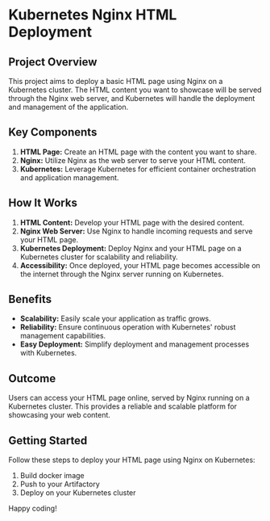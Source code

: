 # Kubernetes Nginx HTML Deployment

## Project Overview

This project aims to deploy a basic HTML page using Nginx on a Kubernetes cluster. The HTML content you want to showcase will be served through the Nginx web server, and Kubernetes will handle the deployment and management of the application.

## Key Components

1. **HTML Page:** Create an HTML page with the content you want to share.
2. **Nginx:** Utilize Nginx as the web server to serve your HTML content.
3. **Kubernetes:** Leverage Kubernetes for efficient container orchestration and application management.

## How It Works

1. **HTML Content:** Develop your HTML page with the desired content.
2. **Nginx Web Server:** Use Nginx to handle incoming requests and serve your HTML page.
3. **Kubernetes Deployment:** Deploy Nginx and your HTML page on a Kubernetes cluster for scalability and reliability.
4. **Accessibility:** Once deployed, your HTML page becomes accessible on the internet through the Nginx server running on Kubernetes.

## Benefits

- **Scalability:** Easily scale your application as traffic grows.
- **Reliability:** Ensure continuous operation with Kubernetes' robust management capabilities.
- **Easy Deployment:** Simplify deployment and management processes with Kubernetes.

## Outcome

Users can access your HTML page online, served by Nginx running on a Kubernetes cluster. This provides a reliable and scalable platform for showcasing your web content.

## Getting Started

Follow these steps to deploy your HTML page using Nginx on Kubernetes:
1. Build docker image 
2. Push to your Artifactory
3. Deploy on your Kubernetes cluster

Happy coding!